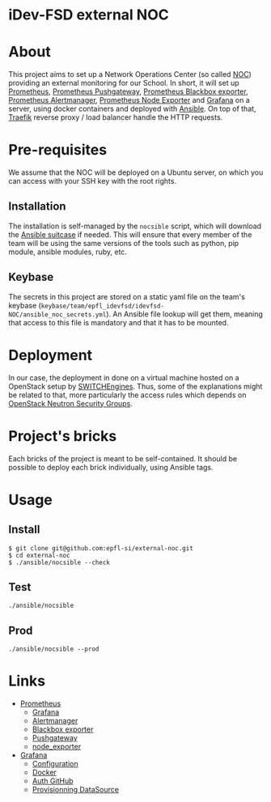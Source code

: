 # iDev-FSD external NOC

# About

This project aims to set up a Network Operations Center (so called
[NOC](https://en.wikipedia.org/wiki/Network_operations_center)) providing an
external monitoring for our School. In short, it will set up
[Prometheus](https://prometheus.io/docs/introduction/overview/), [Prometheus
Pushgateway](https://prometheus.io/docs/practices/pushing/), [Prometheus
Blackbox exporter](https://github.com/prometheus/blackbox_exporter), [Prometheus
Alertmanager](https://prometheus.io/docs/alerting/alertmanager/), [Prometheus
Node Exporter](https://github.com/prometheus/node_exporter) and
[Grafana](https://prometheus.io/docs/visualization/grafana/) on a server, using
docker containers and deployed with [Ansible](https://www.ansible.com). On top
of that, [Traefik](https://traefik.io/) reverse proxy / load balancer handle the
HTTP requests.

# Pre-requisites

We assume that the NOC will be deployed on a Ubuntu server, on which you can
access with your SSH key with the root rights.

## Installation

The installation is self-managed by the `nocsible` script, which will download
the [Ansible suitcase](https://github.com/epfl-si/ansible.suitcase/) if needed.
This will ensure that every member of the team will be using the same versions
of the tools such as python, pip module, ansible modules, ruby, etc.

## Keybase

The secrets in this project are stored on a static yaml file on the team's 
keybase (`keybase/team/epfl_idevfsd/idevfsd-NOC/ansible_noc_secrets.yml`). An 
Ansible file lookup will get them, meaning that access to this file is mandatory 
and that it has to be mounted.

# Deployment

In our case, the deployment in done on a virtual machine hosted on a OpenStack
setup by [SWITCHEngines](https://www.switch.ch/engines/). Thus, some of the
explanations might be related to that, more particularly the access rules which
depends on [OpenStack Neutron Security
Groups](https://wiki.openstack.org/wiki/Neutron/SecurityGroups).

# Project's bricks

Each bricks of the project is meant to be self-contained. It should be possible
to deploy each brick individually, using Ansible tags.

# Usage

## Install
```
$ git clone git@github.com:epfl-si/external-noc.git
$ cd external-noc
$ ./ansible/nocsible --check
```

## Test
```
./ansible/nocsible
```

## Prod
```
./ansible/nocsible --prod
```

# Links
* [Prometheus](https://prometheus.io/docs/introduction/overview/)
  * [Grafana](https://prometheus.io/docs/visualization/grafana/)
  * [Alertmanager](https://prometheus.io/docs/alerting/alertmanager/)
  * [Blackbox exporter](https://github.com/prometheus/blackbox_exporter)
  * [Pushgateway](https://prometheus.io/docs/practices/pushing/)
  * [node_exporter](https://github.com/prometheus/node_exporter)
* [Grafana](https://grafana.com/)
  * [Configuration](http://docs.grafana.org/installation/configuration/)
  * [Docker](http://docs.grafana.org/installation/docker/)
  * [Auth GitHub](http://docs.grafana.org/auth/github/)
  * [Provisionning DataSource](http://docs.grafana.org/administration/provisioning/#example-datasource-config-file)
